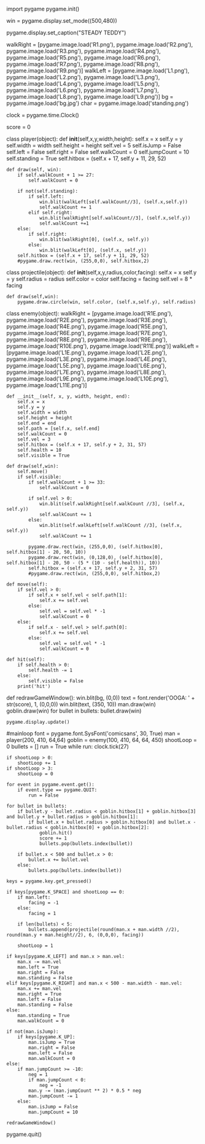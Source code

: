 import pygame
pygame.init()

win = pygame.display.set_mode((500,480))

pygame.display.set_caption("STEADY TEDDY")

walkRight = [pygame.image.load('R1.png'), pygame.image.load('R2.png'), pygame.image.load('R3.png'), pygame.image.load('R4.png'), pygame.image.load('R5.png'), pygame.image.load('R6.png'), pygame.image.load('R7.png'), pygame.image.load('R8.png'), pygame.image.load('R9.png')]
walkLeft = [pygame.image.load('L1.png'), pygame.image.load('L2.png'), pygame.image.load('L3.png'), pygame.image.load('L4.png'), pygame.image.load('L5.png'), pygame.image.load('L6.png'), pygame.image.load('L7.png'), pygame.image.load('L8.png'), pygame.image.load('L9.png')]
bg = pygame.image.load('bg.jpg')
char = pygame.image.load('standing.png')

clock = pygame.time.Clock()

score = 0

class player(object):
    def __init__(self,x,y,width,height):
        self.x = x
        self.y = y
        self.width = width
        self.height = height
        self.vel = 5
        self.isJump = False
        self.left = False
        self.right = False
        self.walkCount = 0
        self.jumpCount = 10
        self.standing = True
        self.hitbox = (self.x + 17, self.y + 11, 29, 52)

    def draw(self, win):
        if self.walkCount + 1 >= 27:
            self.walkCount = 0

        if not(self.standing):
            if self.left:
                win.blit(walkLeft[self.walkCount//3], (self.x,self.y))
                self.walkCount += 1
            elif self.right:
                win.blit(walkRight[self.walkCount//3], (self.x,self.y))
                self.walkCount +=1
        else:
            if self.right:
                win.blit(walkRight[0], (self.x, self.y))
            else:
                win.blit(walkLeft[0], (self.x, self.y))
        self.hitbox = (self.x + 17, self.y + 11, 29, 52)
        #pygame.draw.rect(win, (255,0,0), self.hitbox,2)
                


class projectile(object):
    def __init__(self,x,y,radius,color,facing):
        self.x = x
        self.y = y
        self.radius = radius
        self.color = color
        self.facing = facing
        self.vel = 8 * facing

    def draw(self,win):
        pygame.draw.circle(win, self.color, (self.x,self.y), self.radius)


class enemy(object):
    walkRight = [pygame.image.load('R1E.png'), pygame.image.load('R2E.png'), pygame.image.load('R3E.png'), pygame.image.load('R4E.png'), pygame.image.load('R5E.png'), pygame.image.load('R6E.png'), pygame.image.load('R7E.png'), pygame.image.load('R8E.png'), pygame.image.load('R9E.png'), pygame.image.load('R10E.png'), pygame.image.load('R11E.png')]
    walkLeft = [pygame.image.load('L1E.png'), pygame.image.load('L2E.png'), pygame.image.load('L3E.png'), pygame.image.load('L4E.png'), pygame.image.load('L5E.png'), pygame.image.load('L6E.png'), pygame.image.load('L7E.png'), pygame.image.load('L8E.png'), pygame.image.load('L9E.png'), pygame.image.load('L10E.png'), pygame.image.load('L11E.png')]

    def __init__(self, x, y, width, height, end):
        self.x = x
        self.y = y
        self.width = width
        self.height = height
        self.end = end
        self.path = [self.x, self.end]
        self.walkCount = 0
        self.vel = 3
        self.hitbox = (self.x + 17, self.y + 2, 31, 57)
        self.health = 10
        self.visible = True

    def draw(self,win):
        self.move()
        if self.visible:
            if self.walkCount + 1 >= 33:
                self.walkCount = 0

            if self.vel > 0:
                win.blit(self.walkRight[self.walkCount //3], (self.x, self.y))
                self.walkCount += 1
            else:
                win.blit(self.walkLeft[self.walkCount //3], (self.x, self.y))
                self.walkCount += 1

            pygame.draw.rect(win, (255,0,0), (self.hitbox[0], self.hitbox[1] - 20, 50, 10))
            pygame.draw.rect(win, (0,128,0), (self.hitbox[0], self.hitbox[1] - 20, 50 - (5 * (10 - self.health)), 10))
            self.hitbox = (self.x + 17, self.y + 2, 31, 57)
            #pygame.draw.rect(win, (255,0,0), self.hitbox,2)

    def move(self):
        if self.vel > 0:
            if self.x + self.vel < self.path[1]:
                self.x += self.vel
            else:
                self.vel = self.vel * -1
                self.walkCount = 0
        else:
            if self.x - self.vel > self.path[0]:
                self.x += self.vel
            else:
                self.vel = self.vel * -1
                self.walkCount = 0

    def hit(self):
        if self.health > 0:
            self.health -= 1
        else:
            self.visible = False
        print('hit')

        

def redrawGameWindow():
    win.blit(bg, (0,0))
    text = font.render('OOGA: ' + str(score), 1, (0,0,0))
    win.blit(text, (350, 10))
    man.draw(win)
    goblin.draw(win)
    for bullet in bullets:
        bullet.draw(win)
    
    pygame.display.update()


#mainloop
font = pygame.font.SysFont('comicsans', 30, True)
man = player(200, 410, 64,64)
goblin = enemy(100, 410, 64, 64, 450)
shootLoop = 0
bullets = []
run = True
while run:
    clock.tick(27)

    if shootLoop > 0:
        shootLoop += 1
    if shootLoop > 3:
        shootLoop = 0
    
    for event in pygame.event.get():
        if event.type == pygame.QUIT:
            run = False
        
    for bullet in bullets:
        if bullet.y - bullet.radius < goblin.hitbox[1] + goblin.hitbox[3] and bullet.y + bullet.radius > goblin.hitbox[1]:
            if bullet.x + bullet.radius > goblin.hitbox[0] and bullet.x - bullet.radius < goblin.hitbox[0] + goblin.hitbox[2]:
                goblin.hit()
                score += 1
                bullets.pop(bullets.index(bullet))
                
        if bullet.x < 500 and bullet.x > 0:
            bullet.x += bullet.vel
        else:
            bullets.pop(bullets.index(bullet))

    keys = pygame.key.get_pressed()

    if keys[pygame.K_SPACE] and shootLoop == 0:
        if man.left:
            facing = -1
        else:
            facing = 1
            
        if len(bullets) < 5:
            bullets.append(projectile(round(man.x + man.width //2), round(man.y + man.height//2), 6, (0,0,0), facing))

        shootLoop = 1

    if keys[pygame.K_LEFT] and man.x > man.vel:
        man.x -= man.vel
        man.left = True
        man.right = False
        man.standing = False
    elif keys[pygame.K_RIGHT] and man.x < 500 - man.width - man.vel:
        man.x += man.vel
        man.right = True
        man.left = False
        man.standing = False
    else:
        man.standing = True
        man.walkCount = 0
        
    if not(man.isJump):
        if keys[pygame.K_UP]:
            man.isJump = True
            man.right = False
            man.left = False
            man.walkCount = 0
    else:
        if man.jumpCount >= -10:
            neg = 1
            if man.jumpCount < 0:
                neg = -1
            man.y -= (man.jumpCount ** 2) * 0.5 * neg
            man.jumpCount -= 1
        else:
            man.isJump = False
            man.jumpCount = 10
            
    redrawGameWindow()

pygame.quit()
